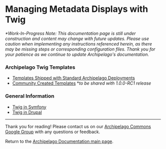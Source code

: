 # Managing Metadata Displays with Twig
_*Work-In-Progress Note: This documentation page is still under construction and content may change with future updates. Please use caution when implementing any instructions referenced herein, as there may be missing steps or corresponding configuration files. Thank you for your patience as we continue to update Archipelago's documentation._

### Archipelago Twig Templates

- [Templates Shipped with Standard Archipelago Deployments](https://github.com/esmero/archipelago-deployment/tree/1.0.0-RC1/d8content/metadatadisplays)
- [Community Created Templates](tbd.md)
  *_to be shared with 1.0.0-RC1 release_

### General Information
  - [Twig in Symfony](https://twig.symfony.com)
  - [Twig in Drupal](https://www.drupal.org/docs/theming-drupal/twig-in-drupal)

---

Thank you for reading! Please contact us on our [Archipelago Commons Google Group](https://groups.google.com/forum/#!forum/archipelago-commons) with any questions or feedback.

Return to the [Archipelago Documentation main page](../README.md).
